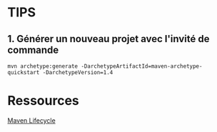 # TIPS

## 1. Générer un nouveau projet avec l'invité de commande

```shell
mvn archetype:generate -DarchetypeArtifactId=maven-archetype-quickstart -DarchetypeVersion=1.4
```

# Ressources

[Maven Lifecycle](https://maven.apache.org/guides/introduction/introduction-to-the-lifecycle.html)

